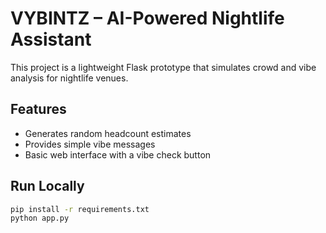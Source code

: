 # VYBINTZ – AI-Powered Nightlife Assistant

This project is a lightweight Flask prototype that simulates crowd and vibe analysis for nightlife venues.

## Features
- Generates random headcount estimates
- Provides simple vibe messages
- Basic web interface with a vibe check button

## Run Locally
```bash
pip install -r requirements.txt
python app.py
```
